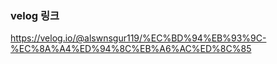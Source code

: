 ### velog 링크

https://velog.io/@alswnsgur119/%EC%BD%94%EB%93%9C-%EC%8A%A4%ED%94%8C%EB%A6%AC%ED%8C%85
